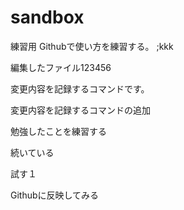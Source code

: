 sandbox
=======

練習用
Githubで使い方を練習する。
;kkk

編集したファイル123456

変更内容を記録するコマンドです。

変更内容を記録するコマンドの追加


勉強したことを練習する

続いている

試す１

Githubに反映してみる